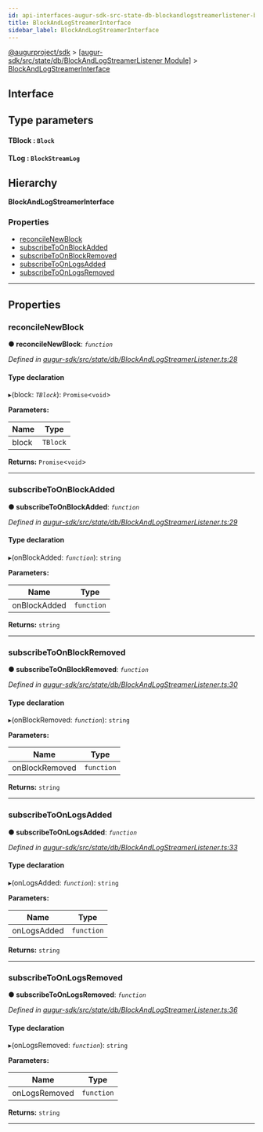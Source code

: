 ```yaml
---
id: api-interfaces-augur-sdk-src-state-db-blockandlogstreamerlistener-blockandlogstreamerinterface
title: BlockAndLogStreamerInterface
sidebar_label: BlockAndLogStreamerInterface
---
```


[@augurproject/sdk](api-readme.md) > [[augur-sdk/src/state/db/BlockAndLogStreamerListener Module]](api-modules-augur-sdk-src-state-db-blockandlogstreamerlistener-module.md) > [BlockAndLogStreamerInterface](api-interfaces-augur-sdk-src-state-db-blockandlogstreamerlistener-blockandlogstreamerinterface.md)

## Interface

## Type parameters
#### TBlock :  `Block`
#### TLog :  `BlockStreamLog`
## Hierarchy

**BlockAndLogStreamerInterface**

### Properties

* [reconcileNewBlock](api-interfaces-augur-sdk-src-state-db-blockandlogstreamerlistener-blockandlogstreamerinterface.md#reconcilenewblock)
* [subscribeToOnBlockAdded](api-interfaces-augur-sdk-src-state-db-blockandlogstreamerlistener-blockandlogstreamerinterface.md#subscribetoonblockadded)
* [subscribeToOnBlockRemoved](api-interfaces-augur-sdk-src-state-db-blockandlogstreamerlistener-blockandlogstreamerinterface.md#subscribetoonblockremoved)
* [subscribeToOnLogsAdded](api-interfaces-augur-sdk-src-state-db-blockandlogstreamerlistener-blockandlogstreamerinterface.md#subscribetoonlogsadded)
* [subscribeToOnLogsRemoved](api-interfaces-augur-sdk-src-state-db-blockandlogstreamerlistener-blockandlogstreamerinterface.md#subscribetoonlogsremoved)

---

## Properties

<a id="reconcilenewblock"></a>

###  reconcileNewBlock

**● reconcileNewBlock**: *`function`*

*Defined in [augur-sdk/src/state/db/BlockAndLogStreamerListener.ts:28](https://github.com/AugurProject/augur/blob/3727cd4ec9/packages/augur-sdk/src/state/db/BlockAndLogStreamerListener.ts#L28)*

#### Type declaration
▸(block: *`TBlock`*): `Promise`<`void`>

**Parameters:**

| Name | Type |
| ------ | ------ |
| block | `TBlock` |

**Returns:** `Promise`<`void`>

___
<a id="subscribetoonblockadded"></a>

###  subscribeToOnBlockAdded

**● subscribeToOnBlockAdded**: *`function`*

*Defined in [augur-sdk/src/state/db/BlockAndLogStreamerListener.ts:29](https://github.com/AugurProject/augur/blob/3727cd4ec9/packages/augur-sdk/src/state/db/BlockAndLogStreamerListener.ts#L29)*

#### Type declaration
▸(onBlockAdded: *`function`*): `string`

**Parameters:**

| Name | Type |
| ------ | ------ |
| onBlockAdded | `function` |

**Returns:** `string`

___
<a id="subscribetoonblockremoved"></a>

###  subscribeToOnBlockRemoved

**● subscribeToOnBlockRemoved**: *`function`*

*Defined in [augur-sdk/src/state/db/BlockAndLogStreamerListener.ts:30](https://github.com/AugurProject/augur/blob/3727cd4ec9/packages/augur-sdk/src/state/db/BlockAndLogStreamerListener.ts#L30)*

#### Type declaration
▸(onBlockRemoved: *`function`*): `string`

**Parameters:**

| Name | Type |
| ------ | ------ |
| onBlockRemoved | `function` |

**Returns:** `string`

___
<a id="subscribetoonlogsadded"></a>

###  subscribeToOnLogsAdded

**● subscribeToOnLogsAdded**: *`function`*

*Defined in [augur-sdk/src/state/db/BlockAndLogStreamerListener.ts:33](https://github.com/AugurProject/augur/blob/3727cd4ec9/packages/augur-sdk/src/state/db/BlockAndLogStreamerListener.ts#L33)*

#### Type declaration
▸(onLogsAdded: *`function`*): `string`

**Parameters:**

| Name | Type |
| ------ | ------ |
| onLogsAdded | `function` |

**Returns:** `string`

___
<a id="subscribetoonlogsremoved"></a>

###  subscribeToOnLogsRemoved

**● subscribeToOnLogsRemoved**: *`function`*

*Defined in [augur-sdk/src/state/db/BlockAndLogStreamerListener.ts:36](https://github.com/AugurProject/augur/blob/3727cd4ec9/packages/augur-sdk/src/state/db/BlockAndLogStreamerListener.ts#L36)*

#### Type declaration
▸(onLogsRemoved: *`function`*): `string`

**Parameters:**

| Name | Type |
| ------ | ------ |
| onLogsRemoved | `function` |

**Returns:** `string`

___

